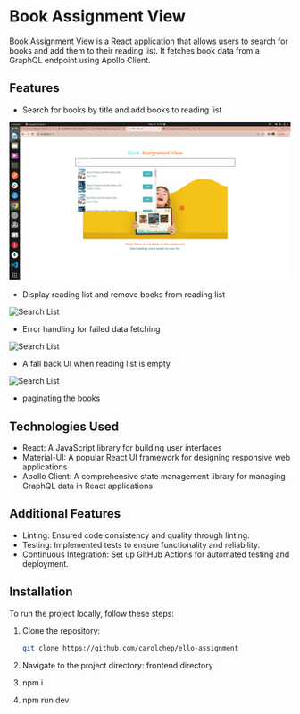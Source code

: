 # Book Assignment View

Book Assignment View is a React application that allows users to search for books and add them to their reading list. It fetches book data from a GraphQL endpoint using Apollo Client.

## Features

- Search for books by title and add books to reading list

![Search List](frontend/public/assets/searchlist.png)
- Display reading list  and remove books from reading list

![Search List](public/assets/booklist.png)
- Error handling for failed data fetching

![Search List](public/assets/errorpage.png)
- A fall back UI when reading list is empty

![Search List](public/assets/emptyreadinglist.png)
- paginating the books




## Technologies Used

- React: A JavaScript library for building user interfaces
- Material-UI: A popular React UI framework for designing responsive web applications
- Apollo Client: A comprehensive state management library for managing GraphQL data in React applications

## Additional Features

- Linting: Ensured code consistency and quality through linting.
- Testing: Implemented tests to ensure functionality and reliability.
- Continuous Integration: Set up GitHub Actions for automated testing and deployment.
## Installation

To run the project locally, follow these steps:

1. Clone the repository:

   ```bash
   git clone https://github.com/carolchep/ello-assignment
2. Navigate to the project directory: frontend directory
3. npm i 
4. npm run dev
